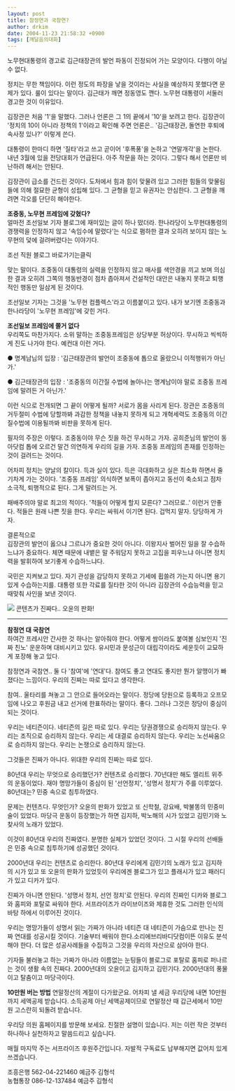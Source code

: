 ```yaml
---
layout: post
title: 참정연과 국참연?
author: drkim
date: 2004-11-23 21:58:32 +0900
tags: [깨달음의대화]
---
```

노무현대통령의 경고로 김근태장관의 발언 파동이 진정되어 가는 모양이다. 다행이 아닐 수 없다.    
  
정치는 무한 책임이다. 이런 정도의 파장을 낳을 것이라는 사실을 예상하지 못했다면 문제가 있다. 룰이 있다는 말이다. 김근태가 깨면 정동영도 깬다. 노무현 대통령이 서둘러 경고한 것이 이유있다.    
  
김장관은 처음 '1'을 말했다. 그러나 언론은 그 1의 끝에서 '10'을 보려고 한다. 김장관이 '정치의 10이 아니라 정책의 1'이라고 확인해 주면 언론은.. '김근태장관, 돌연한 후퇴에 속사정 있나?' 이렇게 쓴다.    
  
대통령이 한마디 하면 '질타'라고 쓰고 곧이어 '후폭풍'을 논하고 '연말개각'을 논한다. 내년 3월에 있을 전당대회가 언급된다. 아주 작문을 하는 것이다. 그렇다 해서 언론만 비난하려 해서는 안된다.    
  
김장관이 급소를 건드린 것이다. 도처에서 힘과 힘이 맞물려 있고 그러한 힘들의 맞물림들에 의해 절묘한 균형이 성립해 있다. 그 균형을 믿고 유권자는 안심한다. 그 균형을 깨려면 각오를 단단히 해야한다. 
  
  
**조중동, 노무현 프레임에 갖혔다?**  
얼마전 조선일보 기자 블로그에 재미있는 글이 하나 떴더라. 한나라당이 노무현대통령의 경쟁력을 인정하지 않고 '속임수에 말렸다'는 식으로 폄하한 결과 오히려 보이지 않는 노무현의 덫에 걸려버렸다는 이야기다.    
  
조선 직원 블로그 바로가기는클릭[](http://blog.chosun.com/blog.log.view.screen?blogId=2319&logId=162361&listType=2) 
  
  
맞는 말이다. 조중동이 대통령의 실력을 인정하지 않고 매사를 색안경을 끼고 보며 의심한 결과 오히려 그쪽의 행동반경이 점차 좁아져서 건설적인 대안은 내놓지 못하고 퇴행적인 행동만 일삼게 된 것이다.    
  
조선일보 기자는 그것을 '노무현 컴플렉스'라고 이름붙이고 있다. 내가 보기엔 조중동과 한나라당이 '노무현 프레임'에 갖힌 거다.    
  
**조선일보 프레임에 쫄거 없다**  
우리쪽도 마찬가지다. 소위 말하는 조중동프레임은 상당부분 허상이다. 무시하고 씩씩하게 진도 나가야 한다. 예컨대 이런 거다.    
  
● 명계남님의 입장 : '김근태장관의 발언이 조중동에 톱으로 올랐으니 이적행위가 아닌가.'    
  
● 김근태장관의 입장 : '조중동의 이간질 수법에 놀아나는 명계남이야 말로 조중동 프레임에 말려든 거 아닌가.'    
  
이런 식으로 전개되면 그 끝이 어떻게 될까? 서로가 몸을 사리게 된다. 장관은 조중동의 거두절미 수법에 당할까봐 과감한 정책을 내놓지 못하게 되고 개혁세력도 조중동의 이간질수법에 이용될까봐 비판을 못하게 된다. 
  
  
필자의 주장은 이렇다. 조중동이야 무슨 짓을 하건 무시하고 가자. 공희준님의 발언이 동아닷컴 톱에 오르건 말건 의연하게 우리의 길을 가자. 조중동 프레임의 존재를 인정하는 것이 걸려드는 것이다.    
  
어차피 정치는 양날의 칼이다. 득과 실이 있다. 득은 극대화하고 실은 최소화 하면서 줄기차게 가는 것이다. '조중동 프레임' 의식하면 보폭이 좁아지고 동선이 축소되고 점차 소극적, 퇴행적으로 된다. 그게 말려드는 거. 
  
  
패배주의야 말로 최고의 적이다. '적들이 어떻게 할지 모른다? 그러므로..' 이런거 안좋다. 적들은 원래 나쁜 짓을 한다. 우리는 싸워서 이기면 된다. 겁먹지 말자. 당당하게 가자.    
  
결론적으로   
김장관의 발언이 옳으냐 그르냐가 중요한 것이 아니다. 이왕지사 벌어진 일을 잘 수습하느냐가 중요하다. 체면 때문에 내뱉은 말 주워담지 못하고 고집을 피우느냐 아니면 정치력을 발휘하여 보기좋게 수습하느냐다.    
  
국민은 지켜보고 있다. 자기 관성을 감당하지 못하고 기세에 휩쓸려 가는지 아니면 용기있게 수습하는지를. 대통령 또한 각료를 질타한 것이 아니라 김장관의 수습능력을 믿고 때맞춰 사인을 보낸 것이다. 

    


        

        
              
  
![](http://www1.seoprise.com/victory/osjoon/bbs/data/editor_01/nownall_85.jpg) 콘텐츠가 진짜다.. 오윤의 판화!   
****  
**참정연 대 국참연**  
하여간 프레시안 간사한 것 하나는 알아줘야 한다. 어떻게 쌈이라도 붙여볼 심보인지 '진짜 친노' 운운하며 대비시키고 있다. 유시민과 문성근이 대립각이라도 세운듯이 교묘하게 포장해 놓고 있다.    
  
참정연과 국참연.. 둘 다 '참여'에 '연대'다. 참여도 좋고 연대도 좋지만 뭔가 알맹이가 빠졌다는 느낌이다. 우리의 진짜는 따로 있다고 생각한다. 
  
  
참여.. 울타리를 쳐놓고 그 안으로 들어오라는 말이다. 정당에 당원으로 등록하고 오프모임에 나오고 후원금 내고 선거에 한표하라는 말이다. 좋다. 그러나 그것은 정당이 중심이 되는 것이다.    
  
우리는 네티즌이다. 네티즌의 길은 따로 있다. 우리는 당권경쟁으로 승리하지 않는다. 우리는 조직으로 승리하지 않는다. 우리는 세 대결로 승리하지 않는다. 우리는 노선싸움으로 승리하지 않는다. 우리는 논쟁으로 승리하지 않는다.    
  
그것들은 진짜가 아니다. 위대한 우리의 진짜는 따로 있다.    
  
80년대 우리는 무엇으로 승리했던가? 컨텐츠로 승리했다. 70년대만 해도 엘리트 위주의 운동이었다. 재야 명망가들이 중심이 된 '선언정치', '성명서 정치'가 주를 이루었다. 80년대는? 민중 속으로 침투하였다.    
  
문제는 컨텐츠다. 무엇인가? 오윤의 판화가 있었고 또 신학철, 강요배, 박불똥의 민중미술이 있었다. 마당극 운동이 등장했는가 하면 김지하, 박노해의 시가 있었고 김민기와 노찾사의 노래가 있었다. 
  
  
이것이 80년대 우리의 진짜였다. 분명한 실체가 있었던 것이다. 그 시절 우리의 선배들은 민중 속으로 침투하기에 성공했던 것이다. 
  
  
2000년대 우리는 컨텐츠로 승리한다. 80년대 우리에게 김민기의 노래가 있고 김지하의 시가 있고 또 오윤의 판화가 있었듯이 우리에겐 블로그가 있고 플래시가 있고 패러디가 있고 디카가 있다.    
  
진짜가 아니면 안된다. '성명서 정치, 선언 정치'로 안된다. 우리의 진짜인 디카와 블로그와 홈피와 포탈로 싸워야 한다. 서프라이즈가 라이브이즈와 제휴한 것도 그러한 인식의 바탕 하에서 이루어진 것이다.    
  
우리는 명망가들이 성명서 읽는 가짜가 아니라 네티즌 대 네티즌이 가슴으로 만나는 진짜 연대를 성공시킬 것이다. 기술부터 배워야 한다.소리에브리바디닷컴이뜬 이유도 분석해야 한다. 더 많은 성공사례들을 수집하고 그것을 우리의 자산으로 삼아야 한다.    
  
기자들 불러놓고 하는 가짜가 아니라 이름없는 눈팅들이 블로그로 포탈로 홈피로 퍼나르는 것이 생활 속의 진짜다. 2000년대의 오윤이고 김지하고 김민기다. 2000년대의 풍물이고 탈춤이고 마당극이다. 

    
  
  
**10만원 버는 방법** 
연말정산의 계절이 다가왔군요. 어차피 낼 세금 우리당에 내면 10만원까지 세액공제 받습니다. 소득공제 아닌 세액공제이므로 연말정산 때 갑근세에서 10만원 고스란히 되돌려 받습니다.    
  
우리당 의원 홈페이지를 방문해 보세요. 친절한 설명이 있습니다. 저는 이런 작은 것부터 하나하나 실천하자고 말씀드리고 싶습니다.    
  
매월 마지막 주는 서프라이즈 후원주간입니다. 자발적 구독료도 납부해지면 값어치 있게 쓰겠습니다.    
  
조흥은행 562-04-221460 예금주 김형석   
농협통장 086-12-137484 예금주 김형석